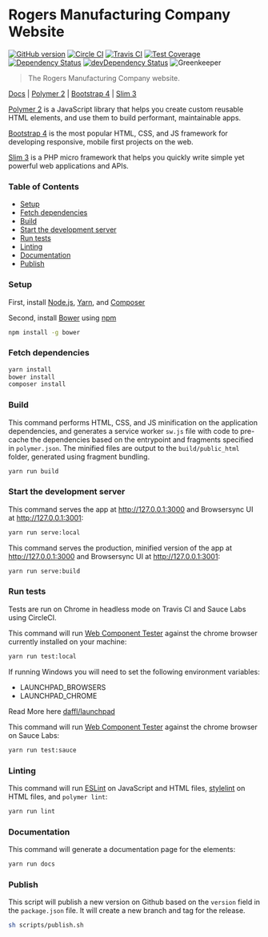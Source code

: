 # Rogers Manufacturing Company Website

[![GitHub version](https://badge.fury.io/gh/patkub%2Frmc1891-site.svg)](https://badge.fury.io/gh/patkub%2Frmc1891-site)
[![Circle CI](https://circleci.com/gh/patkub/rmc1891-site.svg?style=shield&circle-token=de28773432748e5c69215e589d0d1f18eb46491a)](https://circleci.com/gh/patkub/rmc1891-site)
[![Travis CI](https://travis-ci.org/patkub/rmc1891-site.svg?branch=master)](https://travis-ci.org/patkub/rmc1891-site)
[![Test Coverage](https://codeclimate.com/github/patkub/rmc1891-site.svg)](https://codeclimate.com/github/patkub/rmc1891-site)
[![Dependency Status](https://david-dm.org/patkub/rmc1891-site/status.svg)](https://david-dm.org/patkub/rmc1891-site)
[![devDependency Status](https://david-dm.org/patkub/rmc1891-site/dev-status.svg)](https://david-dm.org/patkub/rmc1891-site?type=dev)
![Greenkeeper](https://badges.greenkeeper.io/patkub/rmc1891-site.svg)  

> The Rogers Manufacturing Company website.

[Docs](https://patkub.github.io/rmc1891-site/) | [Polymer 2](https://www.polymer-project.org/) | [Bootstrap 4](https://getbootstrap.com/) | [Slim 3](https://www.slimframework.com/)

[Polymer 2](https://www.polymer-project.org/) is a JavaScript library that helps you create custom reusable HTML elements, and use them to build performant, maintainable apps.

[Bootstrap 4](http://getbootstrap.com/) is the most popular HTML, CSS, and JS framework for developing responsive, mobile first projects on the web.

[Slim 3](https://www.slimframework.com/) is a PHP micro framework that helps you quickly write simple yet powerful web applications and APIs.

### Table of Contents
* [Setup](#setup)
* [Fetch dependencies](#fetch-dependencies)
* [Build](#build)
* [Start the development server](#start-the-development-server)
* [Run tests](#run-tests)
* [Linting](#linting)
* [Documentation](#documentation)
* [Publish](#publish)

### Setup

First, install [Node.js](https://nodejs.org/en/download), [Yarn](https://yarnpkg.com/lang/en/docs/install), and [Composer](https://getcomposer.org/)

Second, install [Bower](https://bower.io/) using [npm](https://www.npmjs.com)

```sh
npm install -g bower
```

### Fetch dependencies

```sh
yarn install
bower install
composer install
```

### Build

This command performs HTML, CSS, and JS minification on the application
dependencies, and generates a service worker `sw.js` file with code to pre-cache the
dependencies based on the entrypoint and fragments specified in `polymer.json`.
The minified files are output to the `build/public_html` folder,
generated using fragment bundling.

```sh
yarn run build
```

### Start the development server

This command serves the app at http://127.0.0.1:3000 and Browsersync UI at
http://127.0.0.1:3001:

```sh
yarn run serve:local
```

This command serves the production, minified version of the app at
http://127.0.0.1:3000 and Browsersync UI at http://127.0.0.1:3001:

```sh
yarn run serve:build
```

### Run tests

Tests are run on Chrome in headless mode on Travis CI and Sauce Labs using CircleCI.

This command will run [Web Component Tester](https://github.com/Polymer/web-component-tester)
against the chrome browser currently installed on your machine:

```sh
yarn run test:local
```

If running Windows you will need to set the following environment variables:

- LAUNCHPAD_BROWSERS
- LAUNCHPAD_CHROME

Read More here [daffl/launchpad](https://github.com/daffl/launchpad#environment-variables-impacting-local-browsers-detection)

This command will run [Web Component Tester](https://github.com/Polymer/web-component-tester)
against the chrome browser on Sauce Labs:

```sh
yarn run test:sauce
```

### Linting

This command will run [ESLint](http://eslint.org/) on JavaScript and HTML files,
[stylelint](https://stylelint.io/) on HTML files, and `polymer lint`:

```sh
yarn run lint
```

### Documentation

This command will generate a documentation page for the elements:

```sh
yarn run docs
```

### Publish

This script will publish a new version on Github based on the `version` field
in the `package.json` file. It will create a new branch and tag for the release.

```sh
sh scripts/publish.sh
```
